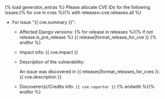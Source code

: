 {% load generator_extras %}
Please allocate CVE IDs for the following issues:{% for cve in cves %}{% with releases=cve.releases.all %}

- For issue "{{ cve.summary }}":
    - Affected Django versions:
      {% for release in releases %}{% if not release.is_pre_release %}
      {{ release|format_release_for_cve }}
      {% endfor %}
    - Impact info: {{ cve.impact }}
    - Description of the vulnerability:

      An issue was discovered in {{ releases|format_releases_for_cves }}.
      {{ cve.description }}

    - Discoverer(s)/Credits info: `{{ cve.reporter }}`
{% endwith %}{% endfor %}
